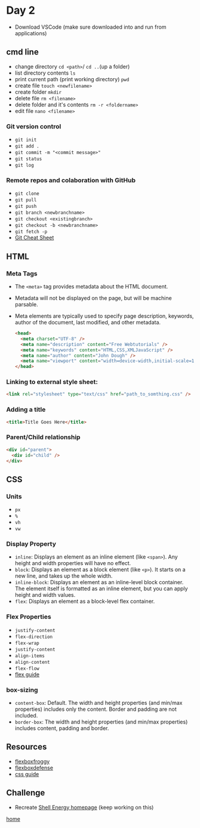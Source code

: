 # Day 2

- Download VSCode (make sure downloaded into and run from applications)

## cmd line

- change directory `cd <path>`/ `cd ..`(up a folder)
- list directory contents `ls`
- print current path (print working directory) `pwd`
- create file `touch <newfilename>`
- create folder `mkdir`
- delete file `rm <filename>`
- delete folder and it's contents `rm -r <foldername>`
- edit file `nano <filename>`

### Git version control

- `git init`
- `git add .`
- `git commit -m "<commit message>"`
- `git status`
- `git log`

### Remote repos and colaboration with GitHub

- `git clone`
- `git pull`
- `git push`
- `git branch <newbranchname>`
- `git checkout <existingbranch>`
- `git checkout -b <newbranchname>`
- `git fetch -p`
- [Git Cheat Sheet](../resources/atlassian-git-cheatsheet.pdf)

## HTML

### Meta Tags

- The `<meta>` tag provides metadata about the HTML document.
- Metadata will not be displayed on the page, but will be machine parsable.
- Meta elements are typically used to specify page description, keywords, author of the document, last modified, and other metadata.

  ```html
  <head>
    <meta charset="UTF-8" />
    <meta name="description" content="Free Webtutorials" />
    <meta name="keywords" content="HTML,CSS,XMLJavaScript" />
    <meta name="author" content="John Dough" />
    <meta name="viewport" content="width=device-width,initial-scale=1.0" />
  </head>
  ```

### Linking to external style sheet:

```html
<link rel="stylesheet" type="text/css" href="path_to_somthing.css" />
```

### Adding a title

```html
<title>Title Goes Here</title>
```

### Parent/Child relationship

```html
<div id="parent">
  <div id="child" />
</div>
```

## CSS

### Units

- `px`
- `%`
- `vh`
- `vw`

### Display Property

- `inline`: Displays an element as an inline element (like `<span>`). Any height and width properties will have no effect.
- `block`: Displays an element as a block element (like `<p>`). It starts on a new line, and takes up the whole width.
- `inline-block`: Displays an element as an inline-level block container. The element itself is formatted as an inline element, but you can apply height and width values.
- `flex`: Displays an element as a block-level flex container.

### Flex Properties

- `justify-content`
- `flex-direction`
- `flex-wrap`
- `justify-content`
- `align-items`
- `align-content`
- `flex-flow`
- [flex guide](https://css-tricks.com/snippets/css/a-guide-to-flexbox/)

### box-sizing

- `content-box`: Default. The width and height properties (and min/max properties) includes only the content. Border and padding are not included.
- `border-box`: The width and height properties (and min/max properties) includes content, padding and border.

## Resources

- [flexboxfroggy](http://flexboxfroggy.com/)
- [flexboxdefense](http://www.flexboxdefense.com/)
- [css guide](https://cssreference.io/)

## Challenge

- Recreate [Shell Energy homepage](https://www.shellenergy.co.uk) (keep working on this)

[home](../README.md)
